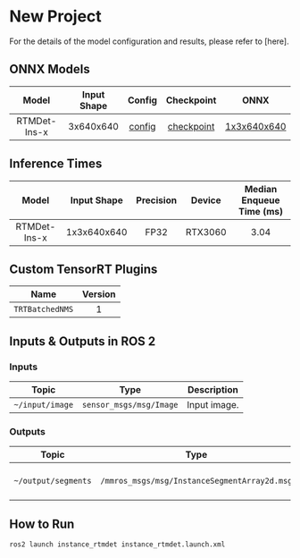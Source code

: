 # New Project

For the details of the model configuration and results, please refer to [here]<LINK-TO-OpenMMLab-PROJECT>.

## ONNX Models

|    Model     | Input Shape |                                                    Config                                                    |                                                                         Checkpoint                                                                          |                                              ONNX                                               |
| :----------: | :---------: | :----------------------------------------------------------------------------------------------------------: | :---------------------------------------------------------------------------------------------------------------------------------------------------------: | :---------------------------------------------------------------------------------------------: |
| RTMDet-Ins-x |  3x640x640  | [config](https://github.com/open-mmlab/mmdetection/blob/main/configs/rtmdet/rtmdet-ins_x_8xb16-300e_coco.py) | [checkpoint](https://download.openmmlab.com/mmdetection/v3.0/rtmdet/rtmdet-ins_x_8xb16-300e_coco/rtmdet-ins_x_8xb16-300e_coco_20221124_111313-33d4595b.pth) | [1x3x640x640](https://drive.google.com/uc?export=download&id=1LquFPJj-GpntYDdcuvSOfQbEhrzt5S1S) |

## Inference Times

<!-- Please describe inference time of the model using trtexec. -->

|    Model     | Input Shape | Precision | Device  | Median Enqueue Time (ms) |
| :----------: | :---------: | :-------: | :-----: | :----------------------: |
| RTMDet-Ins-x | 1x3x640x640 |   FP32    | RTX3060 |           3.04           |

## Custom TensorRT Plugins

<!-- Please describe custom TensorRT plugins. -->

|      Name       | Version |
| :-------------: | :-----: |
| `TRTBatchedNMS` |    1    |

## Inputs & Outputs in ROS 2

### Inputs

<!-- Input topics, types and descriptions -->

|      Topic      |          Type           | Description  |
| :-------------: | :---------------------: | :----------: |
| `~/input/image` | `sensor_msgs/msg/Image` | Input image. |

### Outputs

<!-- Output topics, types and descriptions. -->

|        Topic        |                     Type                     |        Description        |
| :-----------------: | :------------------------------------------: | :-----------------------: |
| `~/output/segments` | `/mmros_msgs/msg/InstanceSegmentArray2d.msg` | Output instance segments. |

## How to Run

<!-- Please describe launch command. -->

```shell
ros2 launch instance_rtmdet instance_rtmdet.launch.xml
```
